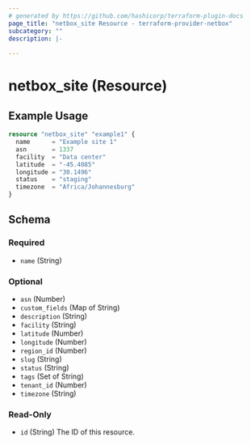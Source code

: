 ```yaml
---
# generated by https://github.com/hashicorp/terraform-plugin-docs
page_title: "netbox_site Resource - terraform-provider-netbox"
subcategory: ""
description: |-
  
---
```


# netbox_site (Resource)



## Example Usage

```terraform
resource "netbox_site" "example1" {
  name      = "Example site 1"
  asn       = 1337
  facility  = "Data center"
  latitude  = "-45.4085"
  longitude = "30.1496"
  status    = "staging"
  timezone  = "Africa/Johannesburg"
}
```

<!-- schema generated by tfplugindocs -->
## Schema

### Required

- `name` (String)

### Optional

- `asn` (Number)
- `custom_fields` (Map of String)
- `description` (String)
- `facility` (String)
- `latitude` (Number)
- `longitude` (Number)
- `region_id` (Number)
- `slug` (String)
- `status` (String)
- `tags` (Set of String)
- `tenant_id` (Number)
- `timezone` (String)

### Read-Only

- `id` (String) The ID of this resource.


